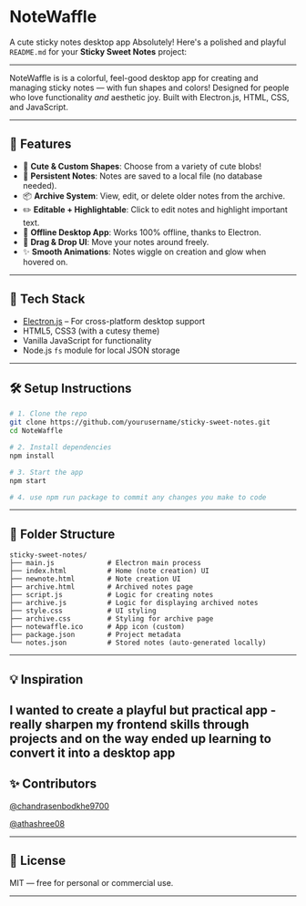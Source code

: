 # NoteWaffle
A cute sticky notes desktop app
Absolutely! Here's a polished and playful `README.md` for your **Sticky Sweet Notes** project:

---
NoteWaffle is is a colorful, feel-good desktop app for creating and managing sticky notes — with fun shapes and colors! Designed for people who love functionality *and* aesthetic joy. Built with Electron.js, HTML, CSS, and JavaScript.

---

## 🌟 Features

* 🎨 **Cute & Custom Shapes**: Choose from a variety of cute blobs!
* 💾 **Persistent Notes**: Notes are saved to a local file (no database needed).
* 📦 **Archive System**: View, edit, or delete older notes from the archive.
* ✏️ **Editable + Highlightable**: Click to edit notes and highlight important text.
* 🚀 **Offline Desktop App**: Works 100% offline, thanks to Electron.
* 🎯 **Drag & Drop UI**: Move your notes around freely.
* ✨ **Smooth Animations**: Notes wiggle on creation and glow when hovered on.

---


## 🔧 Tech Stack

* [Electron.js](https://www.electronjs.org/) – For cross-platform desktop support
* HTML5, CSS3 (with a cutesy theme)
* Vanilla JavaScript for functionality
* Node.js `fs` module for local JSON storage

---

## 🛠️ Setup Instructions

```bash
# 1. Clone the repo
git clone https://github.com/yourusername/sticky-sweet-notes.git
cd NoteWaffle

# 2. Install dependencies
npm install

# 3. Start the app
npm start

# 4. use npm run package to commit any changes you make to code 
```

---

## 🧁 Folder Structure

```
sticky-sweet-notes/
├── main.js             # Electron main process
├── index.html          # Home (note creation) UI
├── newnote.html        # Note creation UI
├── archive.html        # Archived notes page
├── script.js           # Logic for creating notes
├── archive.js          # Logic for displaying archived notes
├── style.css           # UI styling
├── archive.css         # Styling for archive page
├── notewaffle.ico      # App icon (custom)
├── package.json        # Project metadata
└── notes.json          # Stored notes (auto-generated locally)
```

---

## 💡 Inspiration

I wanted to create a playful but practical app - really sharpen my frontend skills through projects and on the way ended up learning to convert it into a desktop app
---
## ✨ Contributors
[@chandrasenbodkhe9700](https://github.com/chandrasenbodkhe9700)



[@athashree08](https://github.com/athashree08)

---

## 📄 License

MIT — free for personal or commercial use.

---

